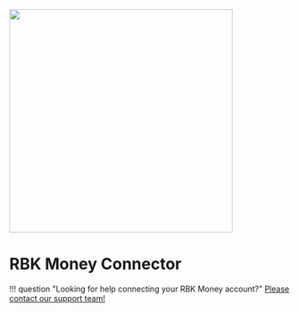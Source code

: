 <img src="https://static.openfintech.io/payment_providers/rbkmoney/logo.png?w=400" width="400px" >

# RBK Money Connector

!!! question "Looking for help connecting your RBK Money account?"
    [Please contact our support team!](mailto:{{custom.support_email}})